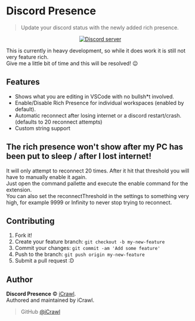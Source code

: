 # Discord Presence
> Update your discord status with the newly added rich presence.

<div align="center">
	<p>
		<a href="https://discord.gg/4aFThGU"><img src="https://discordapp.com/api/guilds/304034982475595776/embed.png" alt="Discord server" /></a>
	</p>
</div>

This is currently in heavy development, so while it does work it is still not very feature rich.  
Give me a little bit of time and this will be resolved! 😉

## Features

* Shows what you are editing in VSCode with no bullsh*t involved.
* Enable/Disable Rich Presence for individual workspaces (enabled by default).
* Automatic reconnect after losing internet or a discord restart/crash. (defaults to 20 reconnect attempts)
* Custom string support

## The rich presence won't show after my PC has been put to sleep / after I lost internet!
It will only attempt to reconnect 20 times. After it hit that threshold you will have to manually enable it again.  
Just open the command pallette and execute the enable command for the extension.  
You can also set the reconnectThreshold in the settings to something very high, for example 9999 or Infinity to never stop trying to reconnect.

## Contributing

1. Fork it!
2. Create your feature branch: `git checkout -b my-new-feature`
3. Commit your changes: `git commit -am 'Add some feature'`
4. Push to the branch: `git push origin my-new-feature`
5. Submit a pull request :D

## Author

**Discord Presence** © [iCrawl](https://github.com/iCrawl).<br>
Authored and maintained by iCrawl.

> GitHub [@iCrawl](https://github.com/iCrawl)
